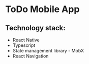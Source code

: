 # ToDo Mobile App

## Technology stack:
- React Native
- Typescript
- State management library - MobX
- React Navigation
